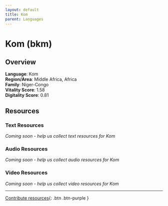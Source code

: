 ```yaml
---
layout: default
title: Kom
parent: Languages
---
```


# Kom (bkm)

## Overview

**Language**: Kom  
**Region/Area**: Middle Africa, Africa  
**Family**: Niger-Congo  
**Vitality Score**: 1.58  
**Digitality Score**: 0.81  

## Resources

### Text Resources
*Coming soon - help us collect text resources for Kom*

### Audio Resources
*Coming soon - help us collect audio resources for Kom*

### Video Resources
*Coming soon - help us collect video resources for Kom*

---

[Contribute resources](https://fairtrain.github.io/){: .btn .btn-purple }
